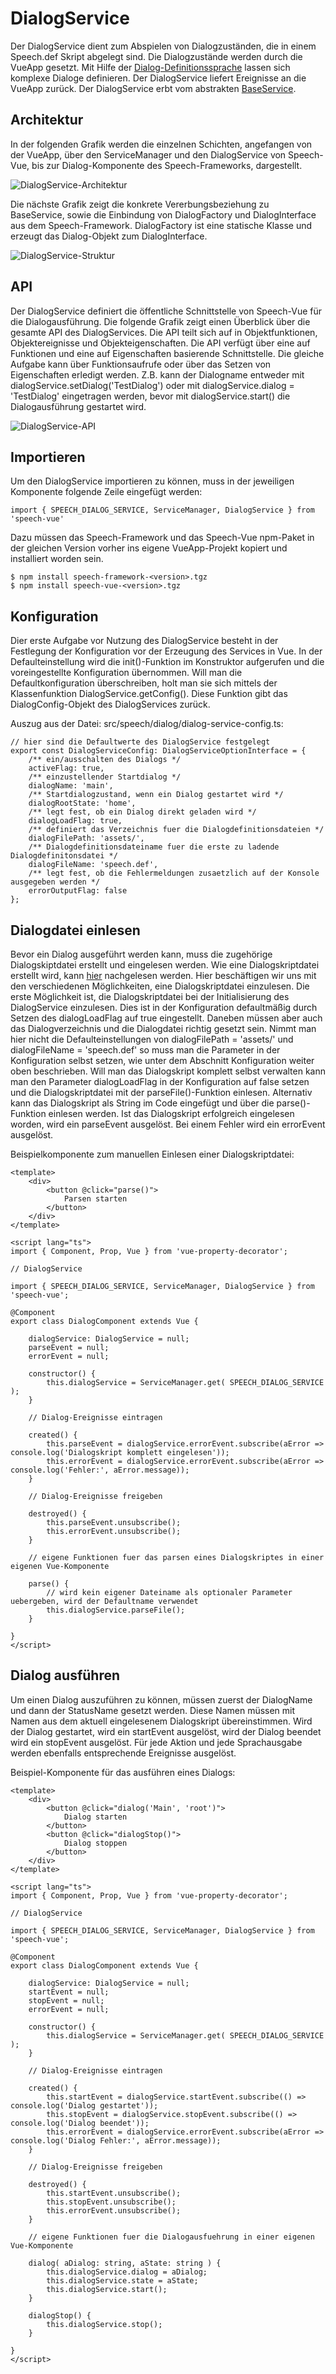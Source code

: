 # DialogService

Der DialogService dient zum Abspielen von Dialogzuständen, die in einem Speech.def Skript abgelegt sind. Die Dialogzustände werden durch die VueApp gesetzt. Mit Hilfe der [Dialog-Definitionssprache](./DialogScript.md) lassen sich komplexe Dialoge definieren. Der DialogService liefert Ereignisse an die VueApp zurück. Der DialogService erbt vom abstrakten [BaseService](./../base/BaseService.md).


## Architektur

In der folgenden Grafik werden die einzelnen Schichten, angefangen von der VueApp, über den ServiceManager und den DialogService von Speech-Vue, bis zur Dialog-Komponente des Speech-Frameworks, dargestellt.

![DialogService-Architektur](DialogService-1.gif)


Die nächste Grafik zeigt die konkrete Vererbungsbeziehung zu BaseService, sowie die Einbindung von DialogFactory und DialogInterface aus dem Speech-Framework. DialogFactory ist eine statische Klasse und erzeugt das Dialog-Objekt zum DialogInterface. 


![DialogService-Struktur](DialogService-2.gif)


## API

Der DialogService definiert die öffentliche Schnittstelle von Speech-Vue für die Dialogausführung. Die folgende Grafik zeigt einen Überblick über die gesamte API des DialogServices. Die API teilt sich auf in Objektfunktionen, Objektereignisse und Objekteigenschaften. Die API verfügt über eine auf Funktionen und eine auf Eigenschaften basierende Schnittstelle. Die gleiche Aufgabe kann über Funktionsaufrufe oder über das Setzen von Eigenschaften erledigt werden. Z.B. kann der Dialogname entweder mit dialogService.setDialog('TestDialog') oder mit dialogService.dialog = 'TestDialog' eingetragen werden, bevor mit dialogService.start() die Dialogausführung gestartet wird.

![DialogService-API](DialogService-3.gif)


## Importieren

Um den DialogService importieren zu können, muss in der jeweiligen Komponente folgende Zeile eingefügt werden:

	import { SPEECH_DIALOG_SERVICE, ServiceManager, DialogService } from 'speech-vue'
	
Dazu müssen das Speech-Framework und das Speech-Vue npm-Paket in der gleichen Version vorher ins eigene VueApp-Projekt kopiert und installiert worden sein.

	$ npm install speech-framework-<version>.tgz
	$ npm install speech-vue-<version>.tgz
	 

## Konfiguration

Dier erste Aufgabe vor Nutzung des DialogService besteht in der Festlegung der Konfiguration vor der Erzeugung des Services in Vue. In der Defaulteinstellung wird die init()-Funktion im Konstruktor aufgerufen und die voreingestellte Konfiguration übernommen. Will man die Defaultkonfiguration überschreiben, holt man sie sich mittels der Klassenfunktion DialogService.getConfig(). Diese Funktion gibt das DialogConfig-Objekt des DialogServices zurück.

Auszug aus der Datei: src/speech/dialog/dialog-service-config.ts:

	// hier sind die Defaultwerte des DialogService festgelegt	
	export const DialogServiceConfig: DialogServiceOptionInterface = {
	    /** ein/ausschalten des Dialogs */
	    activeFlag: true,
	    /** einzustellender Startdialog */
	    dialogName: 'main',
	    /** Startdialogzustand, wenn ein Dialog gestartet wird */
	    dialogRootState: 'home',
	    /** legt fest, ob ein Dialog direkt geladen wird */
	    dialogLoadFlag: true,
	    /** definiert das Verzeichnis fuer die Dialogdefinitionsdateien */
	    dialogFilePath: 'assets/',
	    /** Dialogdefinitionsdateiname fuer die erste zu ladende Dialogdefinitonsdatei */
	    dialogFileName: 'speech.def',
	    /** legt fest, ob die Fehlermeldungen zusaetzlich auf der Konsole ausgegeben werden */
	    errorOutputFlag: false
	};


## Dialogdatei einlesen

Bevor ein Dialog ausgeführt werden kann, muss die zugehörige Dialogskiptdatei erstellt und eingelesen werden. Wie eine Dialogskriptdatei erstellt wird, kann [hier](./DialogScript.md) nachgelesen werden. Hier beschäftigen wir uns mit den verschiedenen Möglichkeiten, eine Dialogskriptdatei einzulesen. Die erste Möglichkeit ist, die Dialogskriptdatei bei der Initialisierung des DialogService einzulesen. Dies ist in der Konfiguration defaultmäßig durch Setzen des dialogLoadFlag auf true eingestellt. Daneben müssen aber auch das Dialogverzeichnis und die Dialogdatei richtig gesetzt sein. Nimmt man hier nicht die Defaulteinstellungen von dialogFilePath = 'assets/' und dialogFileName = 'speech.def' so muss man die Parameter in der Konfiguration selbst setzen, wie unter dem Abschnitt Konfiguration weiter oben beschrieben. Will man das Dialogskript komplett selbst verwalten kann man den Parameter dialogLoadFlag in der Konfiguration auf false setzen und die Dialogskriptdatei mit der parseFile()-Funktion einlesen. Alternativ kann das Dialogskript als String im Code eingefügt und über die parse()-Funktion einlesen werden. Ist das Dialogskript erfolgreich eingelesen worden, wird ein parseEvent ausgelöst. Bei einem Fehler wird ein errorEvent ausgelöst.

Beispielkomponente zum manuellen Einlesen einer Dialogskriptdatei:

 	<template>
		<div>
			<button @click="parse()">
				Parsen starten
			</button>
		</div>
	</template>

	<script lang="ts">
	import { Component, Prop, Vue } from 'vue-property-decorator';

	// DialogService 
		
	import { SPEECH_DIALOG_SERVICE, ServiceManager, DialogService } from 'speech-vue';

	@Component
	export class DialogComponent extends Vue {
	
		dialogService: DialogService = null;
		parseEvent = null;
		errorEvent = null;
	
		constructor() {
			this.dialogService = ServiceManager.get( SPEECH_DIALOG_SERVICE );
		}
		
		// Dialog-Ereignisse eintragen
				
		created() {
			this.parseEvent = dialogService.errorEvent.subscribe(aError => console.log('Dialogskript komplett eingelesen'));
			this.errorEvent = dialogService.errorEvent.subscribe(aError => console.log('Fehler:', aError.message));
		}

		// Dialog-Ereignisse freigeben
		
		destroyed() {
			this.parseEvent.unsubscribe();
			this.errorEvent.unsubscribe();
		}

		// eigene Funktionen fuer das parsen eines Dialogskriptes in einer eigenen Vue-Komponente

		parse() {
			// wird kein eigener Dateiname als optionaler Parameter uebergeben, wird der Defaultname verwendet
			this.dialogService.parseFile();
		}

	}
	</script>



## Dialog ausführen

Um einen Dialog auszuführen zu können, müssen zuerst der DialogName und dann der StatusName gesetzt werden.
Diese Namen müssen mit Namen aus dem aktuell eingelesenem Dialogskript übereinstimmen. Wird der Dialog gestartet, wird ein startEvent ausgelöst, wird der Dialog beendet wird ein stopEvent ausgelöst. Für jede Aktion und jede Sprachausgabe werden ebenfalls entsprechende Ereignisse ausgelöst.

Beispiel-Komponente für das ausführen eines Dialogs:


 	<template>
		<div>
			<button @click="dialog('Main', 'root')">
				Dialog starten
			</button>
			<button @click="dialogStop()">
				Dialog stoppen
			</button>
		</div>
	</template>

	<script lang="ts">
	import { Component, Prop, Vue } from 'vue-property-decorator';

	// DialogService 
		
	import { SPEECH_DIALOG_SERVICE, ServiceManager, DialogService } from 'speech-vue';

	@Component
	export class DialogComponent extends Vue {
	
		dialogService: DialogService = null;
		startEvent = null;
		stopEvent = null;
		errorEvent = null;
	
		constructor() {
			this.dialogService = ServiceManager.get( SPEECH_DIALOG_SERVICE );
		}
		
		// Dialog-Ereignisse eintragen
				
		created() {
			this.startEvent = dialogService.startEvent.subscribe(() => console.log('Dialog gestartet'));
			this.stopEvent = dialogService.stopEvent.subscribe(() => console.log('Dialog beendet'));
			this.errorEvent = dialogService.errorEvent.subscribe(aError => console.log('Dialog Fehler:', aError.message));
		}

		// Dialog-Ereignisse freigeben
		
		destroyed() {
			this.startEvent.unsubscribe();
			this.stopEvent.unsubscribe();
			this.errorEvent.unsubscribe();
		}

		// eigene Funktionen fuer die Dialogausfuehrung in einer eigenen Vue-Komponente

		dialog( aDialog: string, aState: string ) {
			this.dialogService.dialog = aDialog;
			this.dialogService.state = aState;
			this.dialogService.start();
		}
		
		dialogStop() {
			this.dialogService.stop();
		}
		
	}
	</script>
